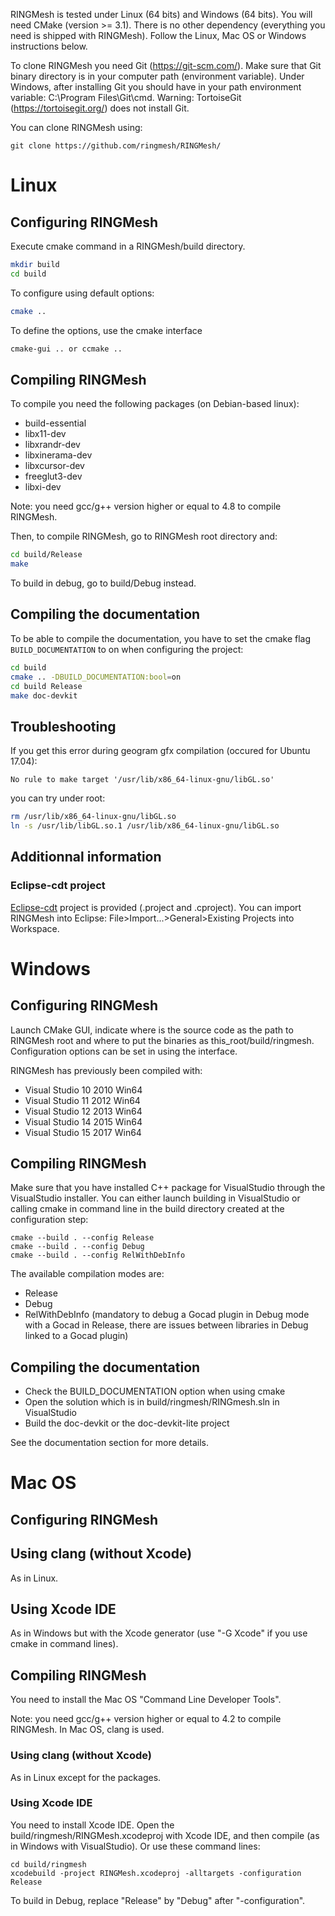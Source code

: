 RINGMesh is tested under Linux (64 bits) and Windows (64 bits).
You will need CMake (version >= 3.1). There is no other dependency (everything
you need is shipped with RINGMesh). Follow the Linux, Mac OS or Windows instructions below.

To clone RINGMesh you need Git (https://git-scm.com/).
Make sure that Git binary directory is in your computer path (environment variable).
Under Windows, after installing Git you should have in your path environment variable:
C:\Program Files\Git\cmd.
Warning: TortoiseGit (https://tortoisegit.org/) does not install Git.

You can clone RINGMesh using:

```
git clone https://github.com/ringmesh/RINGMesh/
```

# Linux


## Configuring RINGMesh

Execute cmake command in a RINGMesh/build directory.

```bash
mkdir build
cd build
```
To configure using default options:
```bash
cmake ..
```
To define the options, use the cmake interface

```bash
cmake-gui .. or ccmake ..
```

## Compiling RINGMesh

To compile you need the following packages (on Debian-based linux):

 * build-essential
 * libx11-dev
 * libxrandr-dev
 * libxinerama-dev
 * libxcursor-dev
 * freeglut3-dev
 * libxi-dev

Note: you need gcc/g++ version higher or equal to 4.8 to compile RINGMesh.

Then, to compile RINGMesh, go to RINGMesh root directory and:

```bash
cd build/Release
make
```
To build in debug, go to build/Debug instead.

## Compiling the documentation

To be able to compile the documentation, you have to set the cmake flag `BUILD_DOCUMENTATION`
to on when configuring the project:

```bash
cd build
cmake .. -DBUILD_DOCUMENTATION:bool=on
cd build Release
make doc-devkit
```
## Troubleshooting

If you get this error during geogram gfx compilation (occured for Ubuntu 17.04):
```
No rule to make target '/usr/lib/x86_64-linux-gnu/libGL.so'
```
you can try under root:
```bash
rm /usr/lib/x86_64-linux-gnu/libGL.so
ln -s /usr/lib/libGL.so.1 /usr/lib/x86_64-linux-gnu/libGL.so
```
## Additionnal information

### Eclipse-cdt project
[Eclipse-cdt](http://www.eclipse.org/cdt/)
project is provided (.project and .cproject). You can import RINGMesh into
Eclipse: File>Import...>General>Existing Projects into Workspace.

# Windows

## Configuring RINGMesh

Launch CMake GUI, indicate where is the source code as the path to RINGMesh root and
where to put the binaries as this_root/build/ringmesh.
Configuration options can be set in using the interface.

RINGMesh has previously been compiled with:

* Visual Studio 10 2010 Win64
* Visual Studio 11 2012 Win64
* Visual Studio 12 2013 Win64
* Visual Studio 14 2015 Win64
* Visual Studio 15 2017 Win64

## Compiling RINGMesh

Make sure that you have installed C++ package for VisualStudio through the VisualStudio installer.
You can either launch building in VisualStudio or calling cmake in command line
in the build directory created at the configuration step:

```
cmake --build . --config Release
cmake --build . --config Debug
cmake --build . --config RelWithDebInfo
```

The available compilation modes are:

* Release
* Debug
* RelWithDebInfo (mandatory to debug a Gocad plugin in Debug mode with a Gocad
  in Release, there are issues between libraries in Debug linked to a Gocad plugin)

## Compiling the documentation

* Check the BUILD_DOCUMENTATION option when using cmake
* Open the solution which is in build/ringmesh/RINGmesh.sln in VisualStudio
* Build the doc-devkit or the doc-devkit-lite project

See the documentation section for more details.

# Mac OS

## Configuring RINGMesh

## Using clang (without Xcode)
As in Linux.

## Using Xcode IDE
As in Windows but with the Xcode generator
(use "-G Xcode" if you use cmake in command lines).

## Compiling RINGMesh
You need to install the Mac OS "Command Line Developer Tools".

Note: you need gcc/g++ version higher or equal to 4.2 to compile RINGMesh.
In Mac OS, clang is used.

### Using clang (without Xcode)
As in Linux except for the packages.

### Using Xcode IDE
You need to install Xcode IDE.
Open the build/ringmesh/RINGMesh.xcodeproj with Xcode IDE,
and then compile (as in Windows with VisualStudio).
Or use these command lines:
```
cd build/ringmesh
xcodebuild -project RINGMesh.xcodeproj -alltargets -configuration Release
```
To build in Debug, replace "Release" by "Debug" after "-configuration".
